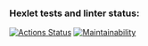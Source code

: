 ### Hexlet tests and linter status:
[![Actions Status](https://github.com/velesfight/frontend-project-11/workflows/hexlet-check/badge.svg)](https://github.com/velesfight/frontend-project-11/actions)
[![Maintainability](https://api.codeclimate.com/v1/badges/7cf8708734b622a450a2/maintainability)](https://codeclimate.com/github/velesfight/frontend-project-11/maintainability)